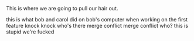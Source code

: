 This is where we are going to pull our hair out. 


this is what bob and carol did on bob's computer when working on the first feature
  knock knock
  who's there
  merge conflict
  merge conflict who?
  this is stupid we're fucked

